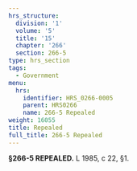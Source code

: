 ```yaml
---
hrs_structure:
  division: '1'
  volume: '5'
  title: '15'
  chapter: '266'
  section: 266-5
type: hrs_section
tags:
  - Government
menu:
  hrs:
    identifier: HRS_0266-0005
    parent: HRS0266
    name: 266-5 Repealed
weight: 16055
title: Repealed
full_title: 266-5 Repealed
---
```

**§266-5 REPEALED.** L 1985, c 22, §1.